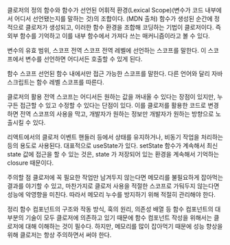 클로저의 정의
함수와 함수가 선언된 어휘적 환경(Lexical Scope)(변수가 코드 내부에서 어디서 선언됐는지를 말하는 것)의 조합이다. (MDN 출처)
함수가 생성된 순간에 정적으로 클로저가 생성되고, 이러한 함수 환경을 조합해 코딩하는 기법이 클로저이다.
즉 외부 함수를 기억하고 이를 내부 함수에서 가져다 쓰는 매커니즘이라고 볼 수 있다.

변수의 유효 범위, 스코프
전역 스코프
전역 레벨에 선언하는 스코프를 말한다.
이 스코프에서 변수를 선언하면 어디서든 호출할 수 있게 된다.

함수 스코프
선언된 함수 내에서만 접근 가능한 스코프를 말한다. 다른 언어와 달리 자바스크립트는 함수 레벨 스코프를 따른다.

클로저의 활용
전역 스코프는 어디서든 원하는 값을 꺼내올 수 있다는 장점이 있지만, 누구든 접근할 수 있고 수정할 수 있다는 단점이 있다.
이를 클로저를 활용한 코드로 변경하면 전역 스코프의 사용을 막고, 개발자가 원하는 정보만 개발자가 원하는 방향으로 노출시킬 수 있다.

리액트에서의 클로저
이벤트 핸들러 등에서 상태를 유지하거나, 비동기 작업을 처리하는 등의 용도로 사용된다.
대표적으로 useState가 있다.
setState 함수가 계속해서 최신 state 값에 접근을 할 수 있는 것은, state 가 저장되어 있는 환경을 계속해서 기억하는 closure 때문이다.

주의할 점
클로저에 꼭 필요한 작업만 남겨두지 않는다면 메모리를 불필요하게 잡아먹는 결과를 야기할 수 있고, 마찬가지로 클로저 사용을 적절한 스코프로 가둬두지 않는다면 성능에 악영향을 미친다.
따라서 메모리 누수를 방지하기 위해 적절히 관리해야 한다.

정리
함수 컴포넌트의 구조와 작동 방식, 훅의 원리, 의존성 배열 등 함수 컴포넌트의 대부분의 기술이 모두 클로저에 의존하고 있기 때문에 함수 컴포넌트 작성을 위해서는 클로저에 대해 이해하는 것이 필수다.
하지만, 메모리를 많이 잡아먹기 때문에 성능 향상을 위해 클로저는 항상 주의하면서 써야 한다.
